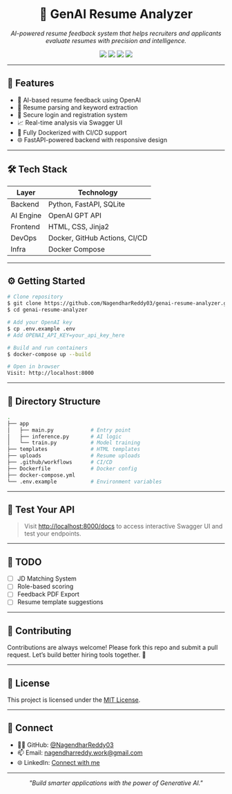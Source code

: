 <p align="center">
 
<h1 align="center">🧠 GenAI Resume Analyzer</h1>

<p align="center">
  <em>AI-powered resume feedback system that helps recruiters and applicants evaluate resumes with precision and intelligence.</em>
</p>

<p align="center">
  <img src="https://img.shields.io/github/languages/top/NagendharReddy03/genai-resume-analyzer?style=for-the-badge"/>
  <img src="https://img.shields.io/github/last-commit/NagendharReddy03/genai-resume-analyzer?style=for-the-badge"/>
  <img src="https://img.shields.io/github/issues/NagendharReddy03/genai-resume-analyzer?style=for-the-badge"/>
  <img src="https://img.shields.io/badge/Status-In%20Development-yellow?style=for-the-badge"/>
</p>

---

## 🚀 Features

- 🧠 AI-based resume feedback using OpenAI
- 📄 Resume parsing and keyword extraction
- 🔐 Secure login and registration system
- 📈 Real-time analysis via Swagger UI
- 🐳 Fully Dockerized with CI/CD support
- 🌐 FastAPI-powered backend with responsive design


---

## 🛠️ Tech Stack

| Layer      | Technology                        |
|------------|-----------------------------------|
| Backend    | Python, FastAPI, SQLite           |
| AI Engine  | OpenAI GPT API                    |
| Frontend   | HTML, CSS, Jinja2                 |
| DevOps     | Docker, GitHub Actions, CI/CD     |
| Infra      | Docker Compose                    |

---

## ⚙️ Getting Started

```bash
# Clone repository
$ git clone https://github.com/NagendharReddy03/genai-resume-analyzer.git
$ cd genai-resume-analyzer

# Add your OpenAI key
$ cp .env.example .env
# Add OPENAI_API_KEY=your_api_key_here

# Build and run containers
$ docker-compose up --build

# Open in browser
Visit: http://localhost:8000
```

---

## 📂 Directory Structure

```bash
.
├── app
│   ├── main.py            # Entry point
│   ├── inference.py       # AI logic
│   └── train.py           # Model training
├── templates              # HTML templates
├── uploads                # Resume uploads
├── .github/workflows      # CI/CD
├── Dockerfile             # Docker config
├── docker-compose.yml     
└── .env.example           # Environment variables
```

---

## 🧪 Test Your API

> Visit [http://localhost:8000/docs](http://localhost:8000/docs) to access interactive Swagger UI and test your endpoints.

---

## 📌 TODO

- [ ] JD Matching System
- [ ] Role-based scoring
- [ ] Feedback PDF Export
- [ ] Resume template suggestions

---

## 🤝 Contributing

Contributions are always welcome! Please fork this repo and submit a pull request. Let’s build better hiring tools together. 💼

---

## 📄 License

This project is licensed under the [MIT License](LICENSE).

---

## 🙋‍ Connect

- 👨‍💻 GitHub: [@NagendharReddy03](https://github.com/NagendharReddy03)
- 📫 Email: nagendharreddy.work@gmail.com
- 🌐 LinkedIn: [Connect with me](https://www.linkedin.com/in/nagendharreddy/)

---

<p align="center">
  <em>"Build smarter applications with the power of Generative AI."</em>
</p>
